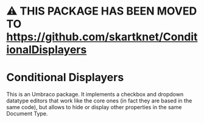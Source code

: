 # :warning: THIS PACKAGE HAS BEEN MOVED TO https://github.com/skartknet/ConditionalDisplayers

# Conditional Displayers

This is an Umbraco package. It implements a checkbox and dropdown datatype editors that work like the core ones (in fact they are based in the same code), but allows to hide or display other properties in the same Document Type.


